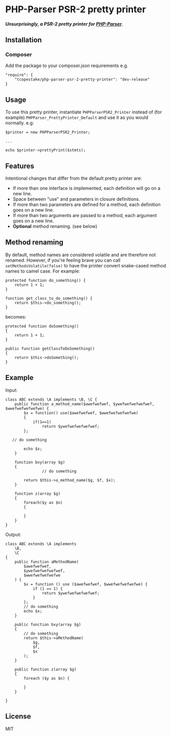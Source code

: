 # PHP-Parser PSR-2 pretty printer

##### Unsurprisingly, a PSR-2 pretty printer for [PHP-Parser](https://github.com/nikic/PHP-Parser).

## Installation

### Composer

Add the package to your composer.json requirements e.g.

    "require": {
        "tcopestake/php-parser-psr-2-pretty-printer": "dev-release"
    }

## Usage

To use this pretty printer, instantiate `PHPParserPSR2_Printer` instead of (for example) `PHPParser_PrettyPrinter_Default` and use it as you would normally. e.g:

    $printer = new PHPParserPSR2_Printer;

    ...

    echo $printer->prettyPrint($stmts);

## Features

Intentional changes that differ from the default pretty printer are:

* If more than one interface is implemented, each definition will go on a new line.
* Space between "use" and parameters in closure definitions.
* If more than two parameters are defined for a method, each definition goes on a new line.
* If more than two arguments are passed to a method, each argument goes on a new line.
* __Optional__ method renaming. (see below)

## Method renaming

By default, method names are considered volatile and are therefore not renamed. However, if you're feeling brave you can call `setMethodsVolatile(false)` to have the printer convert snake-cased method names to camel case. For example:

    protected function do_something() {
        return 1 + 1;
    }
    
    function get_class_to_do_something() {
        return $this->do_something();
    }

becomes:

    protected function doSomething()
    {
        return 1 + 1;
    }
    
    public function getClassToDoSomething()
    {
        return $this->doSomething();
    }

## Example

Input:

    class ABC extends \A implements \B, \C {
        public function a_method_name($awefwefwef, $ywefwefwefwefwef, $wwefwefwefwefwe) {
            $x = function() use($awefwefwef, $wwefwefwefwefwe)
            {
                if(1==1)
                    return $ywefwefwefwefwef;
            };

       // do something

            echo $x;
        }

        function bxy(array $g)
        {
                    // do something

            return $this->a_method_name($g, $f, $x);
        }

        function z(array $g)
        {
            foreach($y as $n)
            {

            }
        }
    }

Output:

    class ABC extends \A implements
        \B,
        \C
    {
        public function aMethodName(
            $awefwefwef,
            $ywefwefwefwefwef,
            $wwefwefwefwefwe
        ) {
            $x = function () use ($awefwefwef, $wwefwefwefwefwe) {
                if (1 == 1) {
                    return $ywefwefwefwefwef;
                }
            };
            // do something
            echo $x;
        }

        public function bxy(array $g)
        {
            // do something
            return $this->aMethodName(
                $g,
                $f,
                $x
            );
        }

        public function z(array $g)
        {
            foreach ($y as $n) {

            }
        }

    }

## License
MIT
